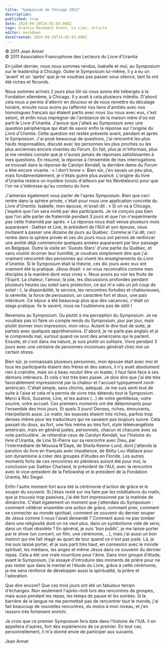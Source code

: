 ```yaml
---
title: "Symposium de Chicago 2011"
description: 
published: true
date: 2024-09-29T14:02:03.086Z
tags: Urantia Movement Event, Le Lien, article
editor: markdown
dateCreated: 2024-09-29T14:02:03.086Z
---
```


<p class="v-card v-sheet theme--light grey lighten-3 px-2">© 2011 Jean Annet<br>© 2011 Association Francophone des Lecteurs du Livre d'Urantia</p>

En juillet dernier, nous nous sommes rendus, Isabelle et moi, au Symposium sur le leadership à Chicago. Outre le Symposium lui-même, il y a eu un 'avant' et un 'après' que je ne voudrais pas passer sous silence, tant ils ont été riches et féconds.

Nous sommes arrivés 2 jours plus tôt où nous avons été hébergés à la Fondation ellemême, à Chicago. Il y avait à cela plusieurs intérêts. D'abord cela nous a permis d'atterrir en douceur et de nous remettre du décalage horaire, ensuite nous avons pu raffermir nos liens d'amitiés avec nos homologues français qui étaient partis avec nous (ou nous avec eux, c'est selon), et enfin nous imprégner de l'ambiance de la maison mère d'où est parti le Livre d'Urantia. J'avoue que j'allais au Symposium avec une question périphérique qui était de savoir enfin la réponse sur l'origine du _Livre d'Urantia_. Cette question est restée présente avant, pendant et après le Symposium. J'ai posé beaucoup de questions, j'ai rencontré les plus hauts responsables, discuté avec les personnes les plus proches ou les plus anciennes encore vivantes du Forum. En fait, plus je m'informais, plus je me rendais compte que je n'aurais jamais de réponses satisfaisantes à mes questions. En résumé, la réponse à l'ensemble de mes interrogations se trouvait dans la réponse de Carolyn Kendall, la dernière dame du Forum a être encore vivante : « I don't know ». Bien sûr, j'en savais un peu plus, mais fondamentalement, je n'étais guère plus avancé. L'origine du livre d'Urantia restera un mystère (voulu d'ailleurs par les Révélateurs) pour que l'on ne s'intéresse qu'au contenu du livre.

J'aimerais également vous parler de l'après Symposium. Bien que ceci rentre dans la sphère privée, c'était pour nous une application concrète du _Livre d'Urantia_. Isabelle, mon épouse, m'avait dit : « Si on va à Chicago, j'espère que l'on sera invité par des participants. Je ne conçois pas bien que l'on aille parler de fraternité pendant 3 jours et que l'on n'expérimente pas cette fraternité par après. » La réponse nous était venue plusieurs mois auparavant : Gaëtan et Line, le président de l'AUI et son épouse, nous invitaient à passer une dizaine de jours au Québec. Comme je l'ai dit, ceci rentre dans la sphère privée et ces dix jours nous ont permis de renforcer une amitié déjà commencée quelques années auparavant par leur passage en Belgique. Outre la visite en 'Guests Stars' d'une partie du Québec, et sans vouloir écorner leur humilité, je voudrais simplement dire que j'ai vraiment rencontré des personnes qui vivent les enseignements du _Livre d'Urantia_. Si le Symposium était la théorie, ces dix jours avec eux ont vraiment été la pratique. Jésus disait: « on vous reconnaîtra comme mes disciples à la manière dont vous vivez ». Nous avons pu voir les fruits de l'Esprit. La chaleur, l'amour, la joie, les discussions profondes pendant plusieurs heures (au soleil sans protection, ce qui m'a valu un joli coup de soleil :-), la disponibilité, le service, les rencontres fortuites et chaleureuses, la sérénité, la force de persuasion, un caractère fort et doux, une paix intérieure. Ce séjour a été beaucoup plus que des vacances, c'était un stage pratique. Ils le savent, nous ne l'oublierons pas de sitôt !

Revenons au Symposium. Ou plutôt à ma perception du Symposium. Je ne voudrais pas ici faire un compte rendu du Symposium, jour par jour, mais plutôt donner mon impression, mon vécu. Autant le dire tout de suite, je partais avec quelques appréhensions. D'abord, je ne parle pas anglais et je le comprends mal, surtout quand ce sont des américains qui le parlent. Ensuite, et c'est dans ma nature, je suis plutôt un solitaire. Vivre pendant 3 jours avec une centaine de personnes inconnues générait chez moi un certain stress.

Bien sûr, je connaissais plusieurs personnes, mon épouse était avec moi et tous les participants étaient des frères et des sœurs, il n'y avait absolument rien à craindre, mais on a beau vouloir être un leader, il faut faire face à ses démons intérieurs. Et cela c'est très bien passé. Je dois dire que j'ai été très favorablement impressionné par la chaleur et l'accueil typiquement nord-américain. C'était simple, sans chichis, adéquat. Je me suis senti tout de suite à l'aise et cela m'a permis de vivre très détendu tout le Symposium. Merci à Rick, Suzanne, Line, et les autres (...) de votre gentillesse, votre sourire, votre accueil. Ces premiers moments ont été déterminants pour l'ensemble des trois jours. Et quels 3 jours! Denses, riches, émouvants, interpellants aussi. Le matin, les exposés étaient très riches, parfois trop denses même pour les traducteurs qui ne savaient pas toujours suivre. Cela passait du doux, au fort, une fois même au très fort, style téléévangéliste américain, mais en général justes, personnels, chacun et chacune avec sa note particulière. Je retiendrai ceux de Carolyn Kendall, sur l'histoire du livre d'Urantia, de Line St-Pierre sur sa rencontre avec Dieu, par l'intermédiaire de Moussa N'Daye, de Sheila Keene-Lund, dont j'attends la parution du livre en français avec impatience, de Betty Lou Wallace pour son dynamisme à créer des groupes d'études en Floride. Les autres moments forts de ces rencontres en plénières auront été pour moi, la conclusion par Gaëtan Charland, le président de l'AUI, avec la rencontre avec le vice-président de la Fellowship et le président de la Fondation Urantia, Mo Siegel.

Enfin l'autre moment fort aura été la cérémonie d'action de grâce et le souper du souvenir. Si j'étais resté sur ma faim par les méditations du matin, que je trouvais trop passives, j'ai été fort impressionné par la matinée de dimanche. C'était également un moment que j'attendais du Symposium : comment célébrer ensemble une action de grâce, comment prier, comment se connecter au monde spirituel, comment se souvenir du dernier souper de Jésus comme il nous l'avait demandé ? Comment aussi ne pas tomber dans une religiosité dont on ne veut plus, dans un symbolisme vide de sens, dans un rituel obsolète ? En qénéral, je suis 'bon public', je me laisse porter par le show (un concert, un film, une cérémonie, ...), mais j'ai aussi un bon instinct qui me fait réagir au quart de tour quand ce n'est pas juste. Là, je me suis laissé porter, et je suis parti très haut, en connexion avec le monde spirituel, les médians, les anges et même Jésus dans ce souvenir du dernier repas. Cela a été une vraie nourriture pour l'âme. Dans mon groupe d'étude, avant le Symposium, j'ai essayé d'introduire des moments de prière pour ne pas rester que dans le mental et l'étude du Livre, grâce à cette cérémonie, je me sens renforcé de développer aussi la spiritualité, la prière et l'adoration.

Que dire encore? Que ces trois jours ont été un fabuleux terrain d'échanges. Non seulement l'après-midi lors des rencontres de groupes, mais aussi pendant les repas, les temps de pause et les soirées. Si la barrière de la langue ne me permettait pas de rencontrer tout le monde, j'ai fait beaucoup de nouvelles rencontres, du moins à mon niveau, et j'en ressors très fortement enrichi.

Je crois que ce premier Symposium fera date dans l'histoire de l'IUA. Il en appellera d'autres, fort des expériences de ce premier. En tout cas, personnellement, il m'a donné envie de participer aux suivants.

Jean Annet